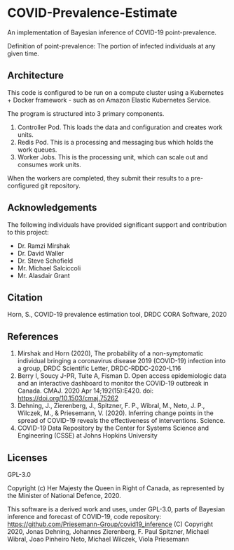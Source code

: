 # COVID-Prevalence-Estimate

An implementation of Bayesian inference of COVID-19 point-prevalence.

Definition of point-prevalence:  The portion of infected individuals at any given time.

## Architecture

This code is configured to be run on a compute cluster using a 
Kubernetes + Docker framework - such as on Amazon Elastic Kubernetes Service.

The program is structured into 3 primary components.

1. Controller Pod.  This loads the data and configuration and creates work units.
2. Redis Pod.  This is a processing and messaging bus which holds the work queues.
3. Worker Jobs. This is the processing unit, which can scale out and consumes work units.

When the workers are completed, they submit their results to a pre-configured
git repository.

## Acknowledgements

The following individuals have provided significant support and contribution to this project:

* Dr. Ramzi Mirshak
* Dr. David Waller
* Dr. Steve Schofield
* Mr. Michael Salciccoli
* Mr. Alasdair Grant

## Citation

Horn, S., COVID-19 prevalence estimation tool, DRDC CORA Software, 2020

## References

1. Mirshak and Horn (2020), The probability of a non-symptomatic individual bringing a coronavirus disease 2019 (COVID-19) infection into a group, DRDC Scientific Letter, DRDC-RDDC-2020-L116
2. Berry I, Soucy J-PR, Tuite A, Fisman D. Open access epidemiologic data and an interactive dashboard to monitor the COVID-19 outbreak in Canada. CMAJ. 2020 Apr 14;192(15):E420. doi: https://doi.org/10.1503/cmaj.75262
3. Dehning, J., Zierenberg, J., Spitzner, F. P., Wibral, M., Neto, J. P., Wilczek, M., & Priesemann, V. (2020). Inferring change points in the spread of COVID-19 reveals the effectiveness of interventions. Science.
4. COVID-19 Data Repository by the Center for Systems Science and Engineering (CSSE) at Johns Hopkins University

## Licenses

GPL-3.0

Copyright (c) Her Majesty the Queen in Right of Canada, as represented by the Minister of National Defence, 2020.

This software is a derived work and uses, under GPL-3.0, parts of Bayesian inference and forecast of COVID-19, code repository: https://github.com/Priesemann-Group/covid19_inference
(C) Copyright 2020, Jonas Dehning, Johannes Zierenberg, F. Paul Spitzner, Michael Wibral, Joao Pinheiro Neto, Michael Wilczek, Viola Priesemann